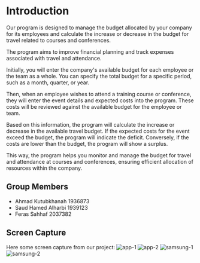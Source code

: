 # Introduction
Our program is designed to manage the budget allocated by your company for its employees and calculate the increase or decrease in the budget for travel related to courses and conferences.

The program aims to improve financial planning and track expenses associated with travel and attendance.

Initially, you will enter the company's available budget for each employee or the team as a whole. You can specify the total budget for a specific period, such as a month, quarter, or year.

Then, when an employee wishes to attend a training course or conference, they will enter the event details and expected costs into the program. These costs will be reviewed against the available budget for the employee or team.

Based on this information, the program will calculate the increase or decrease in the available travel budget. If the expected costs for the event exceed the budget, the program will indicate the deficit. Conversely, if the costs are lower than the budget, the program will show a surplus.

This way, the program helps you monitor and manage the budget for travel and attendance at courses and conferences, ensuring efficient allocation of resources within the company.

## Group Members
- Ahmad Kutubkhanah 1936873
- Saud Hamed Alharbi 1939123
- Feras Sahhaf 2037382
 
 ## Screen Capture
 Here some screen capture from our project:
![app-1](https://github.com/tripTabApp/tripTabApp-flutter/assets/114641673/d8c52534-3a08-4aaf-8296-d2093e7c7bc7)
![app-2](https://github.com/tripTabApp/tripTabApp-flutter/assets/114641673/2dc77577-0459-4784-8ec2-2aa87589c374)
![samsung-1](https://github.com/tripTabApp/tripTabApp-flutter/assets/114641673/fad174d3-7e62-4875-9a39-f181ccef33d7)
![samsung-2](https://github.com/tripTabApp/tripTabApp-flutter/assets/114641673/756fc428-5297-4ca4-8c87-210c863160c4)
